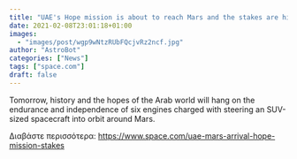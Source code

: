 ```yaml
---
title: "UAE's Hope mission is about to reach Mars and the stakes are high"
date: 2021-02-08T23:01:18+01:00
images:
  - "images/post/wgp9wNtzRUbFQcjvRz2ncf.jpg"
author: "AstroBot"
categories: ["News"]
tags: ["space.com"]
draft: false
---
```


Tomorrow, history and the hopes of the Arab world will hang on the endurance and independence of six engines charged with steering an SUV-sized spacecraft into orbit around Mars. 

Διαβάστε περισσότερα: https://www.space.com/uae-mars-arrival-hope-mission-stakes
